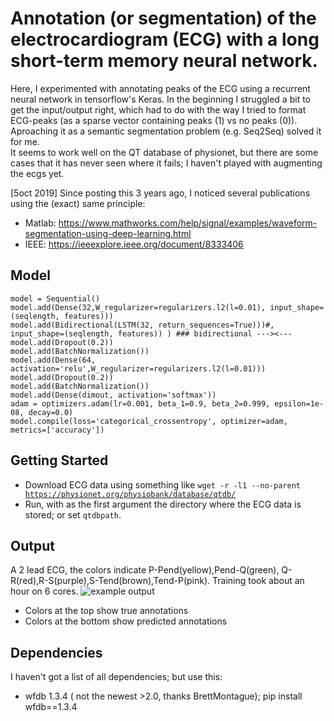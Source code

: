 # Annotation (or segmentation) of the electrocardiogram (ECG) with a long short-term memory neural network. 
Here, I experimented with annotating peaks of the ECG using a recurrent neural network in tensorflow's Keras.
In the beginning I struggled a bit to get the input/output right, which had to do with the way I tried to format ECG-peaks (as a sparse vector containing peaks (1) vs no peaks (0)). Aproaching it as a semantic segmentation problem (e.g. Seq2Seq) solved it for me. 
<br>It seems to work well on the QT database of physionet, but there are some cases that it has never seen where it fails; I haven't played with augmenting the ecgs yet.
 
[5oct 2019]
Since posting this 3 years ago, I noticed several publications using the (exact) same principle:
- Matlab: https://www.mathworks.com/help/signal/examples/waveform-segmentation-using-deep-learning.html
- IEEE: https://ieeexplore.ieee.org/document/8333406


## Model

```
model = Sequential()
model.add(Dense(32,W_regularizer=regularizers.l2(l=0.01), input_shape=(seqlength, features)))
model.add(Bidirectional(LSTM(32, return_sequences=True)))#, input_shape=(seqlength, features)) ) ### bidirectional ---><---
model.add(Dropout(0.2))
model.add(BatchNormalization())
model.add(Dense(64, activation='relu',W_regularizer=regularizers.l2(l=0.01)))
model.add(Dropout(0.2))
model.add(BatchNormalization())
model.add(Dense(dimout, activation='softmax'))
adam = optimizers.adam(lr=0.001, beta_1=0.9, beta_2=0.999, epsilon=1e-08, decay=0.0)
model.compile(loss='categorical_crossentropy', optimizer=adam, metrics=['accuracy']) 
```

## Getting Started
- Download ECG data using something like <code>wget -r -l1 --no-parent https://physionet.org/physiobank/database/qtdb/</code>
- Run, with as the first argument the directory where the ECG data is stored; or set <code>qtdbpath</code>.

## Output
A 2 lead ECG, the colors indicate P-Pend(yellow),Pend-Q(green), Q-R(red),R-S(purple),S-Tend(brown),Tend-P(pink). Training took about an hour on 6 cores. 
![example output](./images/example.png)
- Colors at the top show true annotations
- Colors at the bottom show predicted annotations

## Dependencies
I haven't got a list of all dependencies; but use this:  
- wfdb 1.3.4 ( not the newest >2.0, thanks BrettMontague); pip install wfdb==1.3.4
